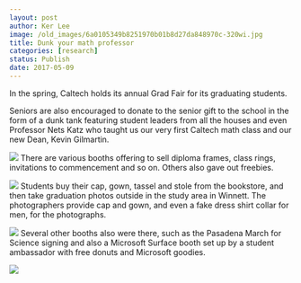 ```yaml
---
layout: post
author: Ker Lee
image: /old_images/6a0105349b8251970b01b8d27da848970c-320wi.jpg
title: Dunk your math professor
categories: [research]
status: Publish
date: 2017-05-09
---
```



In the spring, Caltech holds its annual Grad Fair for its graduating students.

Seniors are also encouraged to donate to the senior gift to the school in the form of a dunk tank featuring student leaders from all the houses and even Professor Nets Katz who taught us our very first Caltech math class and our new Dean, Kevin Gilmartin.


![](/old_images/6a0105349b8251970b01b8d27da838970c-320wi.jpg)
There are various booths offering to sell diploma frames, class rings, invitations to commencement and so on. Others also gave out freebies.


![](/old_images/6a0105349b8251970b01b8d27da851970c-320wi.jpg)
Students buy their cap, gown, tassel and stole from the bookstore, and then take graduation photos outside in the study area in Winnett. The photographers provide cap and gown, and even a fake dress shirt collar for men, for the photographs.


![](/old_images/6a0105349b8251970b01b8d27da840970c-320wi.jpg)
Several other booths also were there, such as the Pasadena March for Science signing and also a Microsoft Surface booth set up by a student ambassador with free donuts and Microsoft goodies.


![](/old_images/6a0105349b8251970b01b8d27da84c970c-320wi.jpg)
